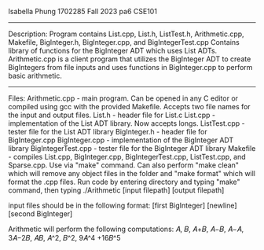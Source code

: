 Isabella Phung
1702285
Fall 2023
pa6
CSE101
____________
Description:
Program contains List.cpp, List.h, ListTest.h, Arithmetic.cpp, Makefile,  BigInteger.h, BigInteger.cpp, and BigIntegerTest.cpp 
Contains library of functions for the BigInteger ADT which uses List ADTs. Arithmetic.cpp is a client program that utilizes the BigInteger ADT to create BigIntegers from file inputs and uses functions in BigInteger.cpp to perform basic arithmetic.
_____________
Files:
Arithmetic.cpp - main program. Can be opened in any C editor or compiled using gcc with the provided Makefile. Accepts two file names for the input and output files.
List.h - header file for List.c
List.cpp - implementation of the List ADT library. Now accepts longs.
ListTest.cpp - tester file for the List ADT library
BigInteger.h - header file for BigInteger.cpp
BigInteger.cpp - implementation of the BigInteger ADT library
BigIntegerTest.cpp - tester file for the BigInteger ADT library
Makefile - compiles List.cpp, BigInteger.cpp, BigIntegerTest.cpp, ListTest.cpp, and Sparse.cpp. Use via "make" command. Can also perform "make clean" which will remove any object files in the folder and "make format" which will format the .cpp files.
Run code by entering directory and typing "make" command, then typing ./Arithmetic [input filepath] [output filepath]

input files should be in the following format:
[first BigInteger]
[newline]
[second BigInteger]

Arithmetic will perform the following computations:
𝐴, 𝐵, 𝐴+𝐵, 𝐴−𝐵, 𝐴−𝐴, 3𝐴−2𝐵, 𝐴𝐵, 𝐴^2, 𝐵^2, 9𝐴^4 +16𝐵^5

